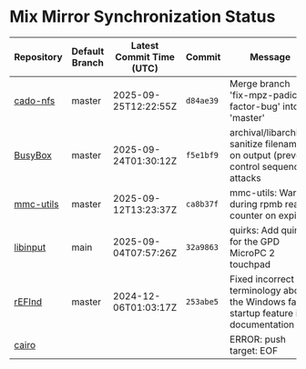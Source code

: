# Mix Mirror Synchronization Status

| Repository | Default Branch | Latest Commit Time (UTC) | Commit | Message | Last Synced |
|---|---|---|---|---|---|
| [cado-nfs](git@github.com:mix-mirror/cado-nfs.git) | master | 2025-09-25T12:22:55Z | `d84ae39` | Merge branch 'fix-mpz-padic-factor-bug' into 'master' | 2025-09-25T20:42:36Z |
| [BusyBox](git@github.com:mix-mirror/busybox.git) | master | 2025-09-24T01:30:12Z | `f5e1bf9` | archival/libarchive: sanitize filenames on output (prevent control sequence attacks | 2025-09-25T20:42:36Z |
| [mmc-utils](git@github.com:mix-mirror/mmc-utils.git) | master | 2025-09-12T13:23:37Z | `ca8b37f` | mmc-utils: Warn during rpmb read-counter on expiry | 2025-09-25T20:42:21Z |
| [libinput](git@github.com:mix-mirror/libinput.git) | main | 2025-09-04T07:57:26Z | `32a9863` | quirks: Add quirks for the GPD MicroPC 2 touchpad | 2025-09-25T20:42:27Z |
| [rEFInd](git@github.com:mix-mirror/rEFInd.git) | master | 2024-12-06T01:03:17Z | `253abe5` | Fixed incorrect terminology about the Windows fast startup feature in documentation | 2025-09-25T20:42:47Z |
| [cairo](git@github.com:mix-mirror/cairo.git) |  |  |  | ERROR: push target: EOF | 2025-09-25T20:50:54Z |
